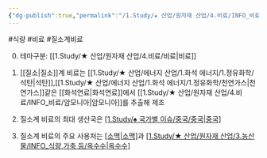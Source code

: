```yaml
---
{"dg-publish":true,"permalink":"/1.Study/★ 산업/원자재 산업/4.비료/INFO_비료/질소계 비료/","created":"2024-11-20T21:02:28.952+09:00","updated":"2025-06-26T15:39:48.467+09:00"}
---
```


#식량 #비료 #질소계비료 

0. 테마구분: [[1.Study/★ 산업/원자재 산업/4.비료/비료\|비료]]

1. [[질소\|질소]]계 비료는 [[1.Study/★ 산업/에너지 산업/1.화석 에너지/1.정유화학/석탄\|석탄]],[[1.Study/★ 산업/에너지 산업/1.화석 에너지/1.정유화학/천연가스\|천연가스]]같은 [[화석연료\|화석연료]]에서 [[1.Study/★ 산업/원자재 산업/4.비료/INFO_비료/암모니아\|암모니아]]를 추출해 제조
2. 질소계 비료의 최대 생산국은 [[1.Study/♠ 국가별 이슈/중국/중국\|중국]](44%)
3. 질소계 비료의 주요 사용처는 [[소맥\|소맥]](18%)과 [[1.Study/★ 산업/원자재 산업/3.농산물/INFO_식량,가축 등/옥수수\|옥수수]](17%)